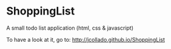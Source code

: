 ShoppingList
============

A small todo list application (html, css &amp; javascript)

To have a look at it, go to:
http://jcollado.github.io/ShoppingList
